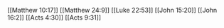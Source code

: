 [[Matthew 10:17]]
[[Matthew 24:9]]
[[Luke 22:53]]
[[John 15:20]]
[[John 16:2]]
[[Acts 4:30]]
[[Acts 9:31]]
